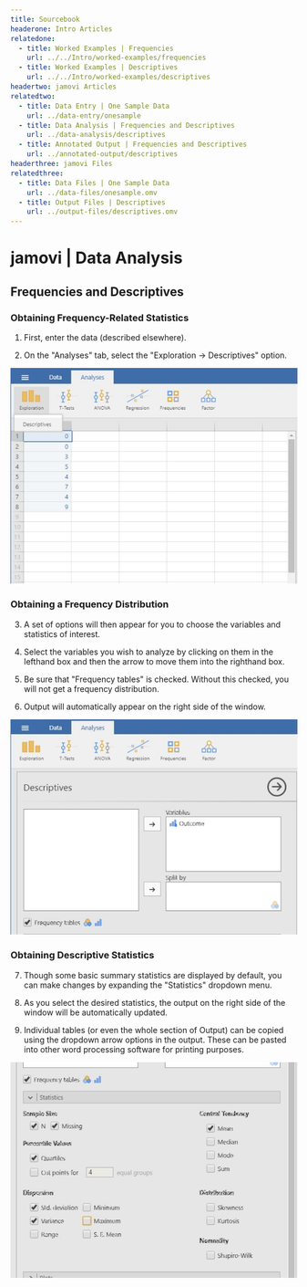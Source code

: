```yaml
---
title: Sourcebook
headerone: Intro Articles
relatedone:
  - title: Worked Examples | Frequencies
    url: ../../Intro/worked-examples/frequencies
  - title: Worked Examples | Descriptives
    url: ../../Intro/worked-examples/descriptives
headertwo: jamovi Articles
relatedtwo:
  - title: Data Entry | One Sample Data
    url: ../data-entry/onesample
  - title: Data Analysis | Frequencies and Descriptives
    url: ../data-analysis/descriptives
  - title: Annotated Output | Frequencies and Descriptives
    url: ../annotated-output/descriptives
headerthree: jamovi Files
relatedthree:
  - title: Data Files | One Sample Data
    url: ../data-files/onesample.omv
  - title: Output Files | Descriptives
    url: ../output-files/descriptives.omv
---
```


# jamovi | Data Analysis

## Frequencies and Descriptives

### Obtaining Frequency-Related Statistics

1. First, enter the data (described elsewhere). 

2. On the "Analyses" tab, select the "Exploration -> Descriptives" option.

<p align="center"><kbd><img src="descriptives1.png"></kbd></p>

### Obtaining a Frequency Distribution

3. A set of options will then appear for you to choose the variables and statistics of interest.

4. Select the variables you wish to analyze by clicking on them in the lefthand box and then the arrow to move them into the righthand box.

5. Be sure that "Frequency tables" is checked. Without this checked, you will not get a frequency distribution.

6. Output will automatically appear on the right side of the window. 

<p align="center"><kbd><img src="descriptives2.png"></kbd></p>

### Obtaining Descriptive Statistics

7. Though some basic summary statistics are displayed by default, you can make changes by expanding the "Statistics" dropdown menu.

8. As you select the desired statistics, the output on the right side of the window will be automatically updated. 

9. Individual tables (or even the whole section of Output) can be copied using the dropdown arrow options in the output. These can be pasted into other word processing software for printing purposes.

<p align="center"><kbd><img src="descriptives3.png"></kbd></p>
